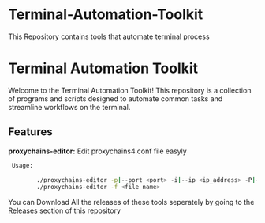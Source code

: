 # Terminal-Automation-Toolkit
This Repository contains tools that automate terminal process

# Terminal Automation Toolkit

Welcome to the Terminal Automation Toolkit! This repository is a collection of programs and scripts designed to automate common tasks and streamline workflows on the terminal. 

## Features

 **proxychains-editor:** Edit proxychains4.conf file easyly
 
```bash        
 Usage:

        ./proxychains-editor -p|--port <port> -i|--ip <ip_address> -P|--protocol <protocol> [-h|--help]
        ./proxychains-editor -f <file name>
```
  

You can Download All the releases of these tools seperately by going to the [Releases](https://github.com/sacheex/Terminal-Automation-Toolkit/releases/tag/v1.0.0) section of this repository 

